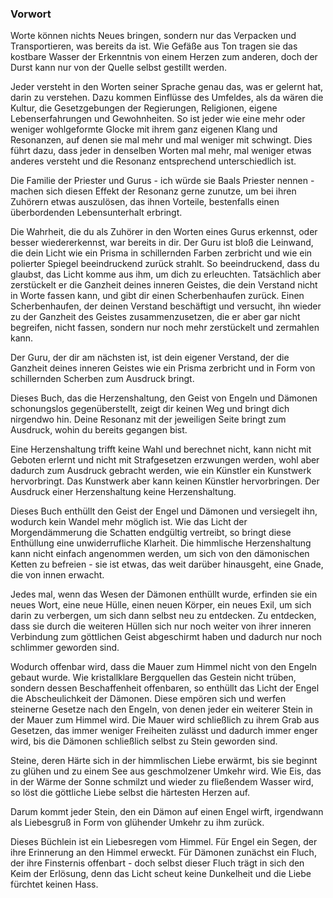 ### Vorwort

Worte können nichts Neues bringen, sondern nur das Verpacken und Transportieren, was bereits da ist. Wie Gefäße aus Ton tragen sie das kostbare Wasser der Erkenntnis von einem Herzen zum anderen, doch der Durst kann nur von der Quelle selbst gestillt werden.

Jeder versteht in den Worten seiner Sprache genau das, was er gelernt hat, darin zu verstehen. Dazu kommen Einflüsse des Umfeldes, als da wären die Kultur, die Gesetzgebungen der Regierungen, Religionen, eigene Lebenserfahrungen und Gewohnheiten. So ist jeder wie eine mehr oder weniger wohlgeformte Glocke mit ihrem ganz eigenen Klang und Resonanzen, auf denen sie mal mehr und mal weniger mit schwingt. Dies führt dazu, dass jeder in denselben Worten mal mehr, mal weniger etwas anderes versteht und die Resonanz entsprechend unterschiedlich ist.

Die Familie der Priester und Gurus - ich würde sie Baals Priester nennen - machen sich diesen Effekt der Resonanz gerne zunutze, um bei ihren Zuhörern etwas auszulösen, das ihnen Vorteile, bestenfalls einen überbordenden Lebensunterhalt erbringt.

Die Wahrheit, die du als Zuhörer in den Worten eines Gurus erkennst, oder besser wiedererkennst, war bereits in dir. Der Guru ist bloß die Leinwand, die dein Licht wie ein Prisma in schillernden Farben zerbricht und wie ein polierter Spiegel beeindruckend zurück strahlt. So beeindruckend, dass du glaubst, das Licht komme aus ihm, um dich zu erleuchten. Tatsächlich aber zerstückelt er die Ganzheit deines inneren Geistes, die dein Verstand nicht in Worte fassen kann, und gibt dir einen Scherbenhaufen zurück. Einen Scherbenhaufen, der deinen Verstand beschäftigt und versucht, ihn wieder zu der Ganzheit des Geistes zusammenzusetzen, die er aber gar nicht begreifen, nicht fassen, sondern nur noch mehr zerstückelt und zermahlen kann. 

Der Guru, der dir am nächsten ist, ist dein eigener Verstand, der die Ganzheit deines inneren Geistes wie ein Prisma zerbricht und in Form von schillernden Scherben zum Ausdruck bringt.

Dieses Buch, das die Herzenshaltung, den Geist von Engeln und Dämonen schonungslos gegenüberstellt, zeigt dir keinen Weg und bringt dich nirgendwo hin. Deine Resonanz mit der jeweiligen Seite bringt zum Ausdruck, wohin du bereits gegangen bist.

Eine Herzenshaltung trifft keine Wahl und berechnet nicht, kann nicht mit Geboten erlernt und nicht mit Strafgesetzen erzwungen werden, wohl aber dadurch zum Ausdruck gebracht werden, wie ein Künstler ein Kunstwerk hervorbringt. Das Kunstwerk aber kann keinen Künstler hervorbringen. Der Ausdruck einer Herzenshaltung keine Herzenshaltung.

Dieses Buch enthüllt den Geist der Engel und Dämonen und versiegelt ihn, wodurch kein Wandel mehr möglich ist. Wie das Licht der Morgendämmerung die Schatten endgültig vertreibt, so bringt diese Enthüllung eine unwiderrufliche Klarheit. Die himmlische Herzenshaltung kann nicht einfach angenommen werden, um sich von den dämonischen Ketten zu befreien - sie ist etwas, das weit darüber hinausgeht, eine Gnade, die von innen erwacht.

Jedes mal, wenn das Wesen der Dämonen enthüllt wurde, erfinden sie ein neues Wort, eine neue Hülle, einen neuen Körper, ein neues Exil, um sich darin zu verbergen, um sich dann selbst neu zu entdecken. Zu entdecken, dass sie durch die weiteren Hüllen sich nur noch weiter von ihrer inneren Verbindung zum göttlichen Geist abgeschirmt haben und dadurch nur noch schlimmer geworden sind.

Wodurch offenbar wird, dass die Mauer zum Himmel nicht von den Engeln gebaut wurde. Wie kristallklare Bergquellen das Gestein nicht trüben, sondern dessen Beschaffenheit offenbaren, so enthüllt das Licht der Engel die Abscheulichkeit der Dämonen. Diese empören sich und werfen steinerne Gesetze nach den Engeln, von denen jeder ein weiterer Stein in der Mauer zum Himmel wird. Die Mauer wird schließlich zu ihrem Grab aus Gesetzen, das immer weniger Freiheiten zulässt und dadurch immer enger wird, bis die Dämonen schließlich selbst zu Stein geworden sind.

Steine, deren Härte sich in der himmlischen Liebe erwärmt, bis sie beginnt zu glühen und zu einem See aus geschmolzener Umkehr wird. Wie Eis, das in der Wärme der Sonne schmilzt und wieder zu fließendem Wasser wird, so löst die göttliche Liebe selbst die härtesten Herzen auf.

Darum kommt jeder Stein, den ein Dämon auf einen Engel wirft, irgendwann als Liebesgruß in Form von glühender Umkehr zu ihm zurück.

Dieses Büchlein ist ein Liebesregen vom Himmel. Für Engel ein Segen, der ihre Erinnerung an den Himmel erweckt. Für Dämonen zunächst ein Fluch, der ihre Finsternis offenbart - doch selbst dieser Fluch trägt in sich den Keim der Erlösung, denn das Licht scheut keine Dunkelheit und die Liebe fürchtet keinen Hass.




